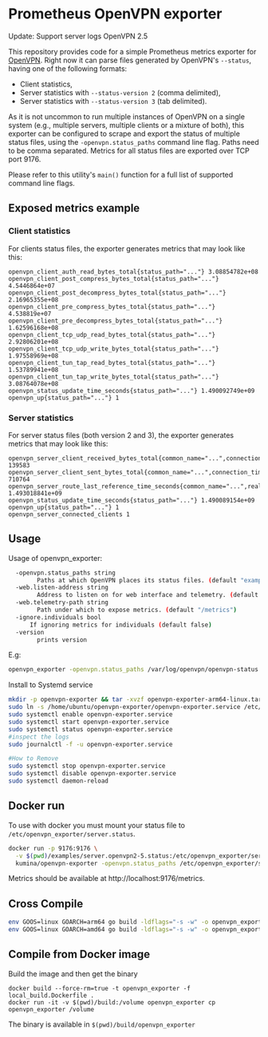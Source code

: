 # Prometheus OpenVPN exporter

Update: Support server logs OpenVPN 2.5

This repository provides code for a simple Prometheus metrics exporter
for [OpenVPN](https://openvpn.net/). Right now it can parse files
generated by OpenVPN's `--status`, having one of the following formats:

* Client statistics,
* Server statistics with `--status-version 2` (comma delimited),
* Server statistics with `--status-version 3` (tab delimited).

As it is not uncommon to run multiple instances of OpenVPN on a single
system (e.g., multiple servers, multiple clients or a mixture of both),
this exporter can be configured to scrape and export the status of
multiple status files, using the `-openvpn.status_paths` command line
flag. Paths need to be comma separated. Metrics for all status files are
exported over TCP port 9176.

Please refer to this utility's `main()` function for a full list of
supported command line flags.

## Exposed metrics example

### Client statistics

For clients status files, the exporter generates metrics that may look
like this:

```
openvpn_client_auth_read_bytes_total{status_path="..."} 3.08854782e+08
openvpn_client_post_compress_bytes_total{status_path="..."} 4.5446864e+07
openvpn_client_post_decompress_bytes_total{status_path="..."} 2.16965355e+08
openvpn_client_pre_compress_bytes_total{status_path="..."} 4.538819e+07
openvpn_client_pre_decompress_bytes_total{status_path="..."} 1.62596168e+08
openvpn_client_tcp_udp_read_bytes_total{status_path="..."} 2.92806201e+08
openvpn_client_tcp_udp_write_bytes_total{status_path="..."} 1.97558969e+08
openvpn_client_tun_tap_read_bytes_total{status_path="..."} 1.53789941e+08
openvpn_client_tun_tap_write_bytes_total{status_path="..."} 3.08764078e+08
openvpn_status_update_time_seconds{status_path="..."} 1.490092749e+09
openvpn_up{status_path="..."} 1
```

### Server statistics

For server status files (both version 2 and 3), the exporter generates
metrics that may look like this:

```
openvpn_server_client_received_bytes_total{common_name="...",connection_time="...",real_address="...",status_path="...",username="...",virtual_address="..."} 139583
openvpn_server_client_sent_bytes_total{common_name="...",connection_time="...",real_address="...",status_path="...",username="...",virtual_address="..."} 710764
openvpn_server_route_last_reference_time_seconds{common_name="...",real_address="...",status_path="...",virtual_address="..."} 1.493018841e+09
openvpn_status_update_time_seconds{status_path="..."} 1.490089154e+09
openvpn_up{status_path="..."} 1
openvpn_server_connected_clients 1
```

## Usage

Usage of openvpn_exporter:

```sh
  -openvpn.status_paths string
    	Paths at which OpenVPN places its status files. (default "examples/client.status,examples/server2.status,examples/server3.status")
  -web.listen-address string
    	Address to listen on for web interface and telemetry. (default ":9176")
  -web.telemetry-path string
    	Path under which to expose metrics. (default "/metrics")
  -ignore.individuals bool
      If ignoring metrics for individuals (default false)
  -version
    	prints version
```

E.g:

```sh
openvpn_exporter -openvpn.status_paths /var/log/openvpn/openvpn-status.log
```

Install to Systemd service
```sh
mkdir -p openvpn-exporter && tar -xvzf openvpn-exporter-arm64-linux.tar.gz -C openvpn-exporter
sudo ln -s /home/ubuntu/openvpn-exporter/openvpn-exporter.service /etc/systemd/system/openvpn-exporter.service
sudo systemctl enable openvpn-exporter.service
sudo systemctl start openvpn-exporter.service
sudo systemctl status openvpn-exporter.service
#inspect the logs
sudo journalctl -f -u openvpn-exporter.service

#How to Remove
sudo systemctl stop openvpn-exporter.service
sudo systemctl disable openvpn-exporter.service
sudo systemctl daemon-reload

```

## Docker run

To use with docker you must mount your status file to `/etc/openvpn_exporter/server.status`.

```sh
docker run -p 9176:9176 \
  -v $(pwd)/examples/server.openvpn2-5.status:/etc/openvpn_exporter/server.status \
  kumina/openvpn-exporter -openvpn.status_paths /etc/openvpn_exporter/server.status
```

Metrics should be available at http://localhost:9176/metrics.

## Cross Compile

```bash
env GOOS=linux GOARCH=arm64 go build -ldflags="-s -w" -o openvpn_exporter_arm64
env GOOS=linux GOARCH=amd64 go build -ldflags="-s -w" -o openvpn_exporter_amd64
```

## Compile from Docker image

Build the image and then get the binary
```
docker build --force-rm=true -t openvpn_exporter -f local_build.Dockerfile .
docker run -it -v $(pwd)/build:/volume openvpn_exporter cp openvpn_exporter /volume
```

The binary is available in `$(pwd)/build/openvpn_exporter`
